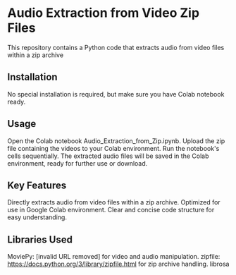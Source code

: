 # Audio Extraction from Video Zip Files 
This repository contains a Python code that extracts audio from video files within a zip archive
## Installation

No special installation is required, but make sure you have Colab notebook ready.

## Usage

Open the Colab notebook Audio_Extraction_from_Zip.ipynb.
Upload the zip file containing the videos to your Colab environment.
Run the notebook's cells sequentially.
The extracted audio files will be saved in the Colab environment, ready for further use or download.
## Key Features

Directly extracts audio from video files within a zip archive.
Optimized for use in Google Colab environment.
Clear and concise code structure for easy understanding.
## Libraries Used

MoviePy: [invalid URL removed] for video and audio manipulation.
zipfile: https://docs.python.org/3/library/zipfile.html for zip archive handling.
librosa
